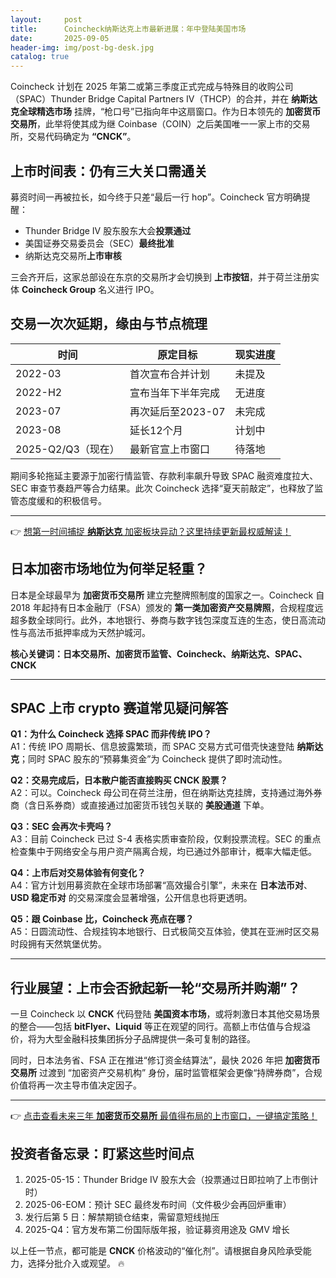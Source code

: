 ```yaml
---
layout:     post
title:      Coincheck纳斯达克上市最新进展：年中登陆美国市场
date:       2025-09-05
header-img: img/post-bg-desk.jpg
catalog: true
---
```


Coincheck 计划在 2025 年第二或第三季度正式完成与特殊目的收购公司（SPAC）Thunder Bridge Capital Partners IV（THCP）的合并，并在 **纳斯达克全球精选市场** 挂牌，“枪口号”已指向年中这扇窗口。作为日本领先的 **加密货币交易所**，此举将使其成为继 Coinbase（COIN）之后美国唯一一家上市的交易所，交易代码确定为 **“CNCK”**。

## 上市时间表：仍有三大关口需通关

募资时间一再被拉长，如今终于只差“最后一行 hop”。Coincheck 官方明确提醒：

- Thunder Bridge IV 股东股东大会**投票通过**
- 美国证券交易委员会（SEC）**最终批准**
- 纳斯达克交易所**上市审核**

三会齐开后，这家总部设在东京的交易所才会切换到 **上市按钮**，并于荷兰注册实体 **Coincheck Group** 名义进行 IPO。

## 交易一次次延期，缘由与节点梳理

| 时间 | 原定目标 | 现实进度 |
|---|---|---|
| 2022-03 | 首次宣布合并计划 | 未提及 |
| 2022-H2 | 宣布当年下半年完成 | 无进度 |
| 2023-07 | 再次延后至2023-07 | 未完成 |
| 2023-08 | 延长12个月 | 计划中 |
| 2025-Q2/Q3（现在） | 最新官宣上市窗口 | 待落地 |

期间多轮拖延主要源于加密行情监管、存款利率飙升导致 SPAC 融资难度拉大、SEC 审查节奏趋严等合力结果。此次 Coincheck 选择“夏天前敲定”，也释放了监管态度缓和的积极信号。

---

👉 [想第一时间捕捉 **纳斯达克** 加密板块异动？这里持续更新最权威解读！](https://okxdog.com/)

## 日本加密市场地位为何举足轻重？

日本是全球最早为 **加密货币交易所** 建立完整牌照制度的国家之一。Coincheck 自 2018 年起持有日本金融厅（FSA）颁发的 **第一类加密资产交易牌照**，合规程度远超多数全球同行。此外，本地银行、券商与数字钱包深度互连的生态，使日高流动性与高法币抵押率成为天然护城河。

**核心关键词：日本交易所、加密货币监管、Coincheck、纳斯达克、SPAC、CNCK**

---

## SPAC 上市 crypto 赛道常见疑问解答

**Q1：为什么 Coincheck 选择 SPAC 而非传统 IPO？**  
A1：传统 IPO 周期长、信息披露繁琐，而 SPAC 交易方式可借壳快速登陆 **纳斯达克**；同时 SPAC 股东的“预募集资金”为 Coincheck 提供了即时流动性。

**Q2：交易完成后，日本散户能否直接购买 CNCK 股票？**  
A2：可以。Coincheck 母公司在荷兰注册，但在纳斯达克挂牌，支持通过海外券商（含日系券商）或直接通过加密货币钱包关联的 **美股通道** 下单。

**Q3：SEC 会再次卡壳吗？**  
A3：目前 Coincheck 已过 S-4 表格实质审查阶段，仅剩投票流程。SEC 的重点检查集中于网络安全与用户资产隔离合规，均已通过外部审计，概率大幅走低。

**Q4：上市后对交易体验有何变化？**  
A4：官方计划用募资款在全球市场部署“高效撮合引擎”，未来在 **日本法币对**、**USD 稳定币对** 的交易深度会显著增强，公开信息也将更透明。

**Q5：跟 Coinbase 比，Coincheck 亮点在哪？**  
A5：日圆流动性、合规挂钩本地银行、日式极简交互体验，使其在亚洲时区交易时段拥有天然筑堡优势。

---

## 行业展望：上市会否掀起新一轮“交易所并购潮”？

一旦 Coincheck 以 **CNCK** 代码登陆 **美国资本市场**，或将刺激日本其他交易场景的整合——包括 **bitFlyer、Liquid** 等正在观望的同行。高额上市估值与合规溢价，将为大型金融科技集团拆分子品牌提供一条可复制的路径。

同时，日本法务省、FSA 正在推进“修订资金结算法”，最快 2026 年把 **加密货币交易所** 过渡到 “加密资产交易机构” 身份，届时监管框架会更像“持牌券商”，合规价值将再一次主导市值决定因子。

---

👉 [点击查看未来三年 **加密货币交易所** 最值得布局的上市窗口，一键搞定策略！](https://okxdog.com/)

## 投资者备忘录：盯紧这些时间点

1. 2025-05-15：Thunder Bridge IV 股东大会（投票通过日即拉响了上市倒计时）
2. 2025-06-EOM：预计 SEC 最终发布时间（文件极少会再回炉重审）
3. 发行后第 5 日：解禁期锁仓结束，需留意短线抛压
4. 2025-Q4：官方发布第二份国际版年报，验证募资用途及 GMV 增长

以上任一节点，都可能是 **CNCK** 价格波动的“催化剂”。请根据自身风险承受能力，选择分批介入或观望。 🔥